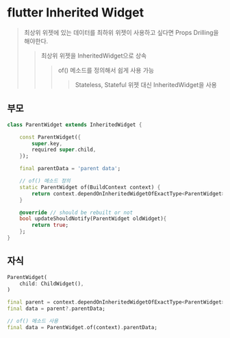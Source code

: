 # flutter Inherited Widget

> 최상위 위젯에 있는 데이터를 최하위 위젯이 사용하고 싶다면 Props Drilling을 해야한다.
>
> > 최상위 위젯을 InheritedWidget으로 상속
> >
> > > of() 메소드를 정의해서 쉽게 사용 가능
> > >
> > > > Stateless, Stateful 위젯 대신 InheritedWidget을 사용

## 부모

```dart
class ParentWidget extends InheritedWidget {

    const ParentWidget({
        super.key,
        required super.child,
    });

    final parentData = 'parent data';

    // of() 메소드 정의
    static ParentWidget of(BuildContext context) {
        return context.dependOnInheritedWidgetOfExactType<ParentWidget>()!;
    }

    @override // should be rebuilt or not
    bool updateShouldNotify(ParentWidget oldWidget){
        return true;
    };
}
```

## 자식

```dart
ParentWidget(
    child: ChildWidget(),
)
```

```dart
final parent = context.dependOnInheritedWidgetOfExactType<ParentWidget>()!;
final data = parent?.parentData;

// of() 메소드 사용
final data = ParentWidget.of(context).parentData;
```
